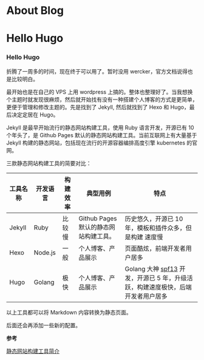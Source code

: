# About Blog


# Hello Hugo

### Hello Hugo

折腾了一周多的时间，现在终于可以用了。暂时没用 wercker，官方文档说得也是比较明白。

最开始也是在自己的 VPS 上用 wordpress 上搞的。整体也整理好了。当我想换个主题时就发现很麻烦，然后就开始找有没有一种搭建个人博客的方式是更简单，更便于管理和修改主题的。先是找到了 Jekyll, 然后就找到了 Hexo 和 Hugo，最后决定定居在 Hugo。

Jekyll 是最早开始流行的静态网站构建工具，使用 Ruby 语言开发，开源已有 10 个年头了，是 Github Pages 默认的静态网站构建工具。当前互联网上有大量基于 Jekyll 构建的静态网站，包括现在流行的开源容器编排高度引擎 kubernetes 的官网。

三款静态网站构建工具的简要对比：


| 工具名称 | 开发语言 | 构建效率 | 典型用例 | 特点 |
|--------| --------| --------| -------| -----|
|Jekyll | Ruby | 比较慢 | Github Pages 默认的静态网站构建工具。|历史悠久，开源已 10 年，模板和插件众多，但是构建 速度慢 |
| Hexo | Node.js | 一般 | 个人博客、产品展示 | 页面酷炫，前端开发者用户居多 |
| Hugo | Golang | 极快 | 个人博客、产品展示 | Golang 大神 [spf13](https://github.com/spf13) 开发，开源已 5 年，升级活跃，构建速度极快，后端开发者用户居多|


以上工具都可以将 Markdown 内容转换为静态页面。

后面还会再添加一些新的配置。

**参考**

[静态网站构建工具简介](https://jimmysong.io/hugo-handbook/tools/intro.html)


